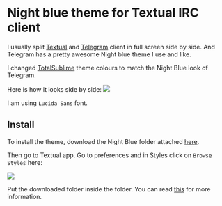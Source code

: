 # Night blue theme for Textual IRC client
I usually split [Textual](https://www.codeux.com) and [Telegram](https://telegram.org/) client in full screen side by side. And Telegram has a pretty awesome Night blue theme I use and like.

I changed [TotalSublime](https://github.com/danieldbird/total-sublime) theme colours to match the Night Blue look of Telegram.

Here is how it looks side by side:
![](https://i.imgur.com/2tA8CJR.png)

I am using `Lucida Sans` font.

## Install
To install the theme, download the Night Blue folder attached [here](Night%20blue).

Then go to Textual app. Go to preferences and in Styles click on `Browse Styles` here:

![](https://i.imgur.com/D7xDOoz.png)

Put the downloaded folder inside the folder. You can read [this](https://help.codeux.com/textual/Styles.kb) for more information.